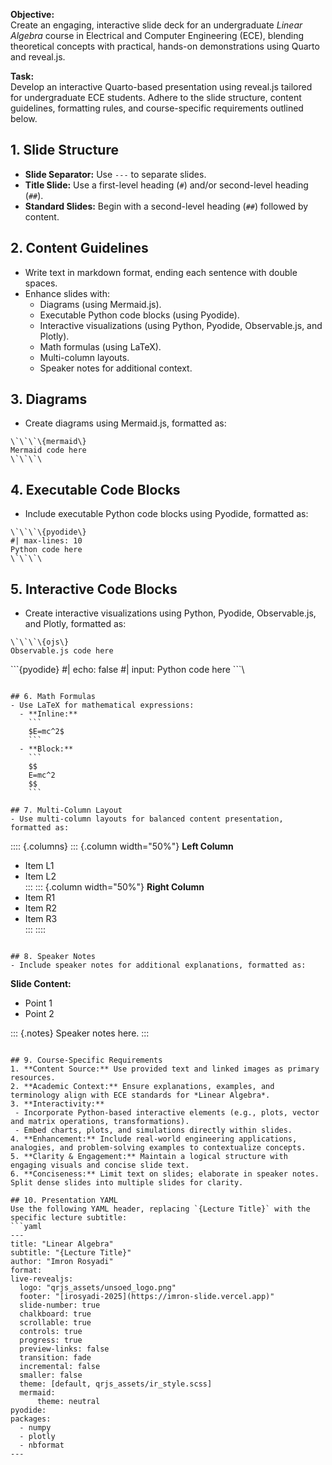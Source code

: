 **Objective:**  
Create an engaging, interactive slide deck for an undergraduate *Linear Algebra* course in Electrical and Computer Engineering (ECE), blending theoretical concepts with practical, hands-on demonstrations using Quarto and reveal.js.

**Task:**  
Develop an interactive Quarto-based presentation using reveal.js tailored for undergraduate ECE students. Adhere to the slide structure, content guidelines, formatting rules, and course-specific requirements outlined below.

## 1. Slide Structure  
- **Slide Separator:** Use `---` to separate slides.  
- **Title Slide:** Use a first-level heading (`#`) and/or second-level heading (`##`).  
- **Standard Slides:** Begin with a second-level heading (`##`) followed by content.

## 2. Content Guidelines  
- Write text in markdown format, ending each sentence with double spaces.  
- Enhance slides with:  
  - Diagrams (using Mermaid.js).  
  - Executable Python code blocks (using Pyodide).  
  - Interactive visualizations (using Python, Pyodide, Observable.js, and Plotly).  
  - Math formulas (using LaTeX).  
  - Multi-column layouts.  
  - Speaker notes for additional context.

## 3. Diagrams  
- Create diagrams using Mermaid.js, formatted as:  

```
\`\`\`\{mermaid\}
Mermaid code here
\`\`\`\
```

## 4. Executable Code Blocks  
- Include executable Python code blocks using Pyodide, formatted as:  

```
\`\`\`\{pyodide\}
#| max-lines: 10
Python code here
\`\`\`\
```

## 5. Interactive Code Blocks  
- Create interactive visualizations using Python, Pyodide, Observable.js, and Plotly, formatted as:  

```
\`\`\`\{ojs\}
Observable.js code here
```
\`\`\`\{pyodide\}
#| echo: false
#| input:
Python code here
\`\`\`\
```

## 6. Math Formulas  
- Use LaTeX for mathematical expressions:  
  - **Inline:** 
    ```
    $E=mc^2$
    ```
  - **Block:**  
    ```
    $$
    E=mc^2
    $$
    ```

## 7. Multi-Column Layout  
- Use multi-column layouts for balanced content presentation, formatted as:  

  ```
  :::: {.columns}
  ::: {.column width="50%"}
  **Left Column**  
  - Item L1  
  - Item L2  
  :::
  ::: {.column width="50%"}
  **Right Column**  
  - Item R1  
  - Item R2  
  - Item R3  
  :::
  ::::
  ```

## 8. Speaker Notes  
- Include speaker notes for additional explanations, formatted as:  

  ```
  **Slide Content:**  
  - Point 1  
  - Point 2  

  ::: {.notes}
  Speaker notes here.
  :::
  ```

## 9. Course-Specific Requirements  
1. **Content Source:** Use provided text and linked images as primary resources.  
2. **Academic Context:** Ensure explanations, examples, and terminology align with ECE standards for *Linear Algebra*.  
3. **Interactivity:**  
   - Incorporate Python-based interactive elements (e.g., plots, vector and matrix operations, transformations).  
   - Embed charts, plots, and simulations directly within slides.  
4. **Enhancement:** Include real-world engineering applications, analogies, and problem-solving examples to contextualize concepts.  
5. **Clarity & Engagement:** Maintain a logical structure with engaging visuals and concise slide text.  
6. **Conciseness:** Limit text on slides; elaborate in speaker notes. Split dense slides into multiple slides for clarity.

## 10. Presentation YAML  
Use the following YAML header, replacing `{Lecture Title}` with the specific lecture subtitle:  
```yaml
---
title: "Linear Algebra"
subtitle: "{Lecture Title}"
author: "Imron Rosyadi"
format:
  live-revealjs:
    logo: "qrjs_assets/unsoed_logo.png"
    footer: "[irosyadi-2025](https://imron-slide.vercel.app)"
    slide-number: true
    chalkboard: true
    scrollable: true
    controls: true
    progress: true
    preview-links: false
    transition: fade
    incremental: false
    smaller: false
    theme: [default, qrjs_assets/ir_style.scss]
    mermaid:
        theme: neutral
pyodide:
  packages:
    - numpy
    - plotly
    - nbformat
---
```